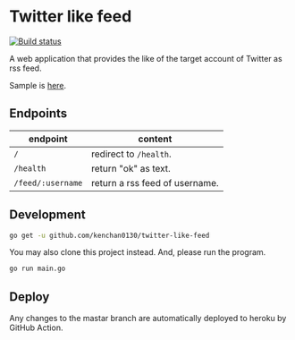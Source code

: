 # Twitter like feed

[![Build status][github-actions-image]][github-actions-url]

[github-actions-image]: https://github.com/kenchan0130/twitter-like-feed/workflows/CI/badge.svg
[github-actions-url]: https://github.com/kenchan0130/twitter-like-feed/actions?query=workflow%3A%22CI%22

A web application that provides the like of the target account of Twitter as rss feed.

Sample is [here](https://twitter-like-feed.herokuapp.com/).

## Endpoints

| endpoint          | content                        |
|-------------------|--------------------------------|
| `/`               | redirect to `/health`.         |
| `/health`         | return "ok" as text.           |
| `/feed/:username` | return a rss feed of username. |

## Development

```sh
go get -u github.com/kenchan0130/twitter-like-feed
```

You may also clone this project instead.
And, please run the program.

```sh
go run main.go
```

## Deploy

Any changes to the mastar branch are automatically deployed to heroku by GitHub Action.
